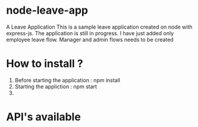 # node-leave-app
A Leave Application
This is a sample leave application created on node with express-js. The application is still in progress. I have just added only employee leave flow. Manager and admin flows needs to be created

# How to install ?

1. Before starting the application : npm install
2. Starting the appliction : npm start
3. 



# API's available

